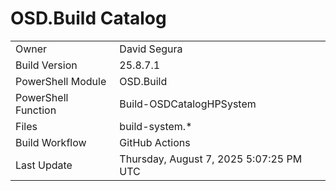 ﻿# OSD.Build Catalog

| | |
|-|-|
| Owner | David Segura |
| Build Version | 25.8.7.1 |
| PowerShell Module | OSD.Build |
| PowerShell Function | Build-OSDCatalogHPSystem |
| Files | build-system.* |
| Build Workflow | GitHub Actions |
| Last Update | Thursday, August 7, 2025 5:07:25 PM UTC |
